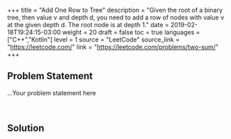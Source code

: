 +++
title = "Add One Row to Tree"
description = "Given the root of a binary tree, then value v and depth d, you need to add a row of nodes with value v at the given depth d. The root node is at depth 1."
date = 2019-02-18T19:24:15-03:00
weight = 20
draft = false
toc = true
languages = ["C++","Kotlin"]
level = 1
source = "LeetCode"
source_link = "https://leetcode.com/"
link = "https://leetcode.com/problems/two-sum/"
+++
<h2 class="title is-5"> Problem Statement </h2>

...Your problem statement here

<br/>
<h2 class="title is-5"> Solution </h2>
